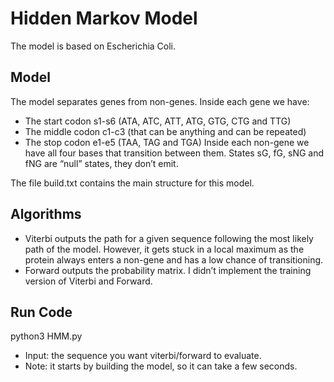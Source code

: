 # Hidden Markov Model
The model is based on Escherichia Coli.

## Model
The model separates genes from non-genes. Inside each gene we have:
- The start codon s1-s6 (ATA, ATC, ATT, ATG, GTG, CTG and TTG)
- The middle codon c1-c3 (that can be anything and can be repeated)
- The stop codon e1-e5 (TAA, TAG and TGA)
Inside each non-gene we have all four bases that transition between them. States sG, fG, sNG and fNG are “null” states, they don’t emit.

The file build.txt contains the main structure for this model.

## Algorithms
- Viterbi outputs the path for a given sequence following the most likely path of the model. However, it gets stuck in a local maximum as the protein always enters a non-gene and has a low chance of transitioning.
- Forward outputs the probability matrix.
I didn’t implement the training version of Viterbi and Forward.

## Run Code
python3 HMM.py
- Input: the sequence you want viterbi/forward to evaluate.
- Note: it starts by building the model, so it can take a few seconds.


